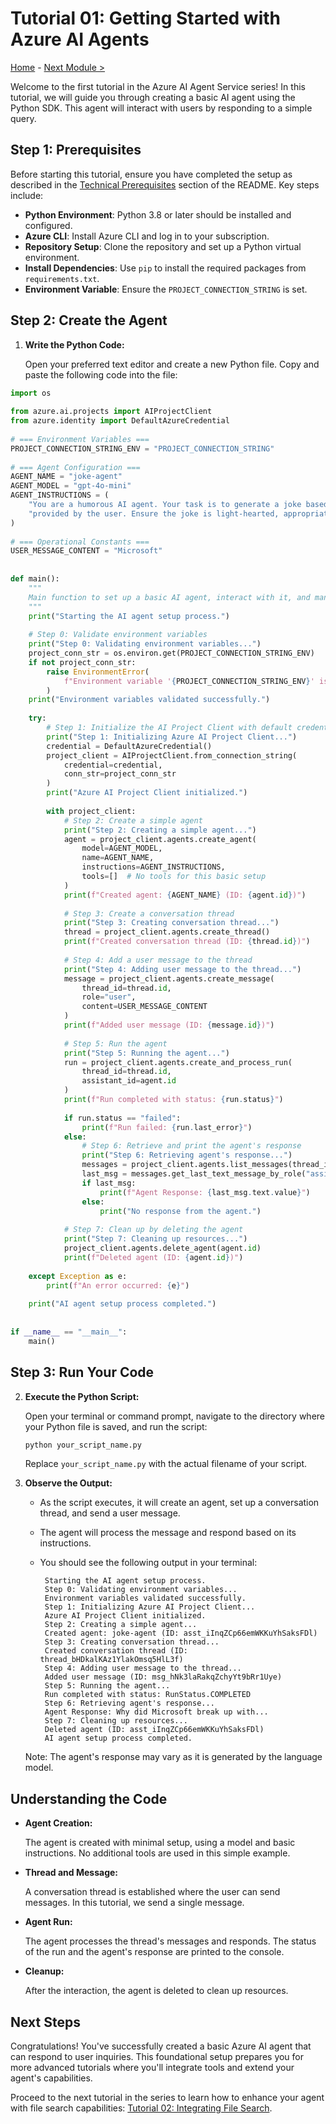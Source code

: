 # Tutorial 01: Getting Started with Azure AI Agents

[Home](../README.md) - [Next Module >](./02-file-search.md)
   
Welcome to the first tutorial in the Azure AI Agent Service series! In this tutorial, we will guide you through creating a basic AI agent using the Python SDK. This agent will interact with users by responding to a simple query.   
  
## Step 1: Prerequisites  
  
Before starting this tutorial, ensure you have completed the setup as described in the [Technical Prerequisites](../README.md#-technical-prerequisites) section of the README. Key steps include:
  
- **Python Environment**: Python 3.8 or later should be installed and configured.
- **Azure CLI**: Install Azure CLI and log in to your subscription.
- **Repository Setup**: Clone the repository and set up a Python virtual environment.  
- **Install Dependencies**: Use `pip` to install the required packages from `requirements.txt`.
- **Environment Variable**: Ensure the `PROJECT_CONNECTION_STRING` is set.

## Step 2: Create the Agent  
   
1. **Write the Python Code:**  
  
   Open your preferred text editor and create a new Python file. Copy and paste the following code into the file:
   
  ```python
  import os  
    
  from azure.ai.projects import AIProjectClient  
  from azure.identity import DefaultAzureCredential  
    
  # === Environment Variables ===  
  PROJECT_CONNECTION_STRING_ENV = "PROJECT_CONNECTION_STRING"  
    
  # === Agent Configuration ===  
  AGENT_NAME = "joke-agent"  
  AGENT_MODEL = "gpt-4o-mini"  
  AGENT_INSTRUCTIONS = (  
      "You are a humorous AI agent. Your task is to generate a joke based on the topic "  
      "provided by the user. Ensure the joke is light-hearted, appropriate, and relevant to the topic."  
  )  
    
  # === Operational Constants ===  
  USER_MESSAGE_CONTENT = "Microsoft"  
    
    
  def main():  
      """  
      Main function to set up a basic AI agent, interact with it, and manage resources.  
      """  
      print("Starting the AI agent setup process.")  
    
      # Step 0: Validate environment variables  
      print("Step 0: Validating environment variables...")  
      project_conn_str = os.environ.get(PROJECT_CONNECTION_STRING_ENV)  
      if not project_conn_str:  
          raise EnvironmentError(  
              f"Environment variable '{PROJECT_CONNECTION_STRING_ENV}' is not set."  
          )  
      print("Environment variables validated successfully.")  
    
      try:  
          # Step 1: Initialize the AI Project Client with default credentials  
          print("Step 1: Initializing Azure AI Project Client...")  
          credential = DefaultAzureCredential()  
          project_client = AIProjectClient.from_connection_string(  
              credential=credential,  
              conn_str=project_conn_str  
          )  
          print("Azure AI Project Client initialized.")  
    
          with project_client:  
              # Step 2: Create a simple agent  
              print("Step 2: Creating a simple agent...")  
              agent = project_client.agents.create_agent(  
                  model=AGENT_MODEL,  
                  name=AGENT_NAME,  
                  instructions=AGENT_INSTRUCTIONS,  
                  tools=[]  # No tools for this basic setup  
              )  
              print(f"Created agent: {AGENT_NAME} (ID: {agent.id})")  
    
              # Step 3: Create a conversation thread  
              print("Step 3: Creating conversation thread...")  
              thread = project_client.agents.create_thread()  
              print(f"Created conversation thread (ID: {thread.id})")  
    
              # Step 4: Add a user message to the thread  
              print("Step 4: Adding user message to the thread...")  
              message = project_client.agents.create_message(  
                  thread_id=thread.id,  
                  role="user",  
                  content=USER_MESSAGE_CONTENT  
              )  
              print(f"Added user message (ID: {message.id})")  
    
              # Step 5: Run the agent  
              print("Step 5: Running the agent...")  
              run = project_client.agents.create_and_process_run(  
                  thread_id=thread.id,  
                  assistant_id=agent.id  
              )  
              print(f"Run completed with status: {run.status}")  
    
              if run.status == "failed":  
                  print(f"Run failed: {run.last_error}")  
              else:  
                  # Step 6: Retrieve and print the agent's response  
                  print("Step 6: Retrieving agent's response...")  
                  messages = project_client.agents.list_messages(thread_id=thread.id)  
                  last_msg = messages.get_last_text_message_by_role("assistant")  
                  if last_msg:  
                      print(f"Agent Response: {last_msg.text.value}")  
                  else:  
                      print("No response from the agent.")  
    
              # Step 7: Clean up by deleting the agent  
              print("Step 7: Cleaning up resources...")  
              project_client.agents.delete_agent(agent.id)  
              print(f"Deleted agent (ID: {agent.id})")  
    
      except Exception as e:  
          print(f"An error occurred: {e}")  
    
      print("AI agent setup process completed.")  
    
    
  if __name__ == "__main__":  
      main()  
  ```  
   
## Step 3: Run Your Code
   
2. **Execute the Python Script:**  
  
   Open your terminal or command prompt, navigate to the directory where your Python file is saved, and run the script:  
  
   ```bash  
   python your_script_name.py  
   ```  
  
   Replace `your_script_name.py` with the actual filename of your script.  
   
3. **Observe the Output:**  
  
   - As the script executes, it will create an agent, set up a conversation thread, and send a user message.  
   - The agent will process the message and respond based on its instructions.  
   - You should see the following output in your terminal:  
  
     ```  
      Starting the AI agent setup process.
      Step 0: Validating environment variables...
      Environment variables validated successfully.
      Step 1: Initializing Azure AI Project Client...
      Azure AI Project Client initialized.
      Step 2: Creating a simple agent...
      Created agent: joke-agent (ID: asst_iInqZCp66emWKKuYhSaksFDl)
      Step 3: Creating conversation thread...
      Created conversation thread (ID: thread_bHDkalKAz1YlakOmsq5HlL3f)
      Step 4: Adding user message to the thread...
      Added user message (ID: msg_hNk3laRakqZchyYt9bRr1Uye)
      Step 5: Running the agent...
      Run completed with status: RunStatus.COMPLETED
      Step 6: Retrieving agent's response...
      Agent Response: Why did Microsoft break up with...
      Step 7: Cleaning up resources...
      Deleted agent (ID: asst_iInqZCp66emWKKuYhSaksFDl)
      AI agent setup process completed.
     ```  
  
   Note: The agent's response may vary as it is generated by the language model.  
   
## Understanding the Code  
   
- **Agent Creation:**  
  
  The agent is created with minimal setup, using a model and basic instructions. No additional tools are used in this simple example.  
   
- **Thread and Message:**  
  
  A conversation thread is established where the user can send messages. In this tutorial, we send a single message.  
   
- **Agent Run:**  
  
  The agent processes the thread's messages and responds. The status of the run and the agent's response are printed to the console.  
   
- **Cleanup:**  
  
  After the interaction, the agent is deleted to clean up resources.  
   
## Next Steps  
   
Congratulations! You've successfully created a basic Azure AI agent that can respond to user inquiries. This foundational setup prepares you for more advanced tutorials where you'll integrate tools and extend your agent's capabilities.  
   
Proceed to the next tutorial in the series to learn how to enhance your agent with file search capabilities: [Tutorial 02: Integrating File Search](02-file-search.md).